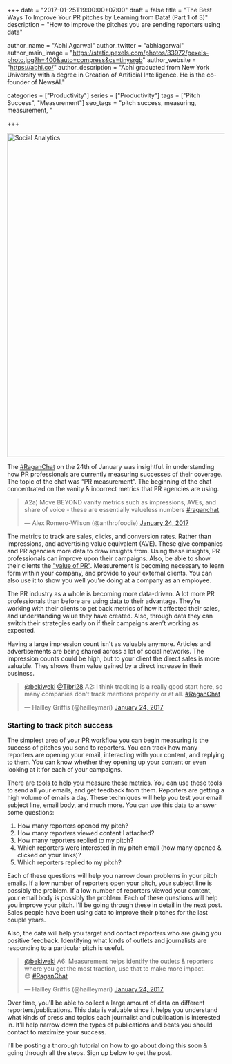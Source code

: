 +++
date = "2017-01-25T19:00:00+07:00"
draft = false
title = "The Best Ways To Improve Your PR pitches by Learning from Data! (Part 1 of 3)"
description = "How to improve the pitches you are sending reporters using data"

author_name = "Abhi Agarwal"
author_twitter = "abhiagarwal"
author_main_image = "https://static.pexels.com/photos/33972/pexels-photo.jpg?h=400&auto=compress&cs=tinysrgb"
author_website = "https://abhi.co/"
author_description = "Abhi graduated from New York University with a degree in Creation of Artificial Intelligence. He is the co-founder of NewsAI."

categories = ["Productivity"]
series = ["Productivity"]
tags = ["Pitch Success", "Measurement"]
seo_tags = "pitch success, measuring, measurement, "

+++

<img src="https://static.pexels.com/photos/33972/pexels-photo.jpg" width="750px" alt="Social Analytics">

<!-- Learning from data in PR -->

The [#RaganChat](https://twitter.com/search?q=%23RaganChat&src=typd) on the 24th of January was insightful. in understanding how PR professionals are currently measuring successes of their coverage. The topic of the chat was “PR measurement”. The beginning of the chat concentrated on the vanity & incorrect metrics that PR agencies are using.

<blockquote class="twitter-tweet" data-lang="en"><p lang="en" dir="ltr">A2a) Move BEYOND vanity metrics such as impressions, AVEs, and share of voice - these are essentially valueless numbers  <a href="https://twitter.com/hashtag/raganchat?src=hash">#raganchat</a></p>&mdash; Alex Romero-Wilson (@anthrofoodie) <a href="https://twitter.com/anthrofoodie/status/823986679723724801">January 24, 2017</a></blockquote>
<script async src="//platform.twitter.com/widgets.js" charset="utf-8"></script>

The metrics to track are sales, clicks, and conversion rates. Rather than impressions, and advertising value equivalent (AVE). These give companies and PR agencies more data to draw insights from. Using these insights, PR professionals can improve upon their campaigns. Also, be able to show their clients the ["value of PR"](https://twitter.com/anthrofoodie/status/823987668807798791). Measurement is becoming necessary to learn form within your company, and provide to your external clients. You can also use it to show you well you're doing at a company as an employee.

The PR industry as a whole is becoming more data-driven. A lot more PR professionals than before are using data to their advantage. They’re working with their clients to get back metrics of how it affected their sales, and understanding value they have created. Also, through data they can switch their strategies early on if their campaigns aren’t working as expected.

Having a large impression count isn't as valuable anymore. Articles and advertisements are being shared across a lot of social networks. The impression counts could be high, but to your client the direct sales is more valuable. They shows them value gained by a direct increase in their business.

<blockquote class="twitter-tweet" data-conversation="none" data-lang="en"><p lang="en" dir="ltr"><a href="https://twitter.com/bekiweki">@bekiweki</a> <a href="https://twitter.com/Tibri28">@Tibri28</a> A2: I think tracking is a really good start here, so many companies don&#39;t track mentions properly or at all. <a href="https://twitter.com/hashtag/RaganChat?src=hash">#RaganChat</a></p>&mdash; Hailley Griffis (@hailleymari) <a href="https://twitter.com/hailleymari/status/823988422587125760">January 24, 2017</a></blockquote>
<script async src="//platform.twitter.com/widgets.js" charset="utf-8"></script>

### Starting to track pitch success

The simplest area of your PR workflow you can begin measuring is the success of pitches you send to reporters. You can track how many reporters are opening your email, interacting with your content, and replying to them. You can know whether they opening up your content or even looking at it for each of your campaigns.

There are <a href="https://www.newsai.co/" target="_blank">tools to help you measure these metrics</a>. You can use these tools to send all your emails, and get feedback from them. Reporters are getting a high volume of emails a day. These techniques will help you test your email subject line, email body, and much more. You can use this data to answer some questions:

1. How many reporters opened my pitch?
2. How many reporters viewed content I attached?
3. How many reporters replied to my pitch?
4. Which reporters were interested in my pitch email (how many opened & clicked on your links)?
5. Which reporters replied to my pitch?

Each of these questions will help you narrow down problems in your pitch emails. If a low number of reporters open your pitch, your subject line is possibly the problem. If a low number of reporters viewed your content, your email body is possibly the problem. Each of these questions will help you improve your pitch. I'll be going through these in detail in the next post. Sales people have been using data to improve their pitches for the last couple years.

Also, the data will help you target and contact reporters who are giving you positive feedback. Identifying what kinds of outlets and journalists are responding to a particular pitch is useful.

<blockquote class="twitter-tweet" data-lang="en"><p lang="en" dir="ltr"><a href="https://twitter.com/bekiweki">@bekiweki</a> A6: Measurement helps identify the outlets &amp; reporters where you get the most traction, use that to make more impact. 😊 <a href="https://twitter.com/hashtag/RaganChat?src=hash">#RaganChat</a></p>&mdash; Hailley Griffis (@hailleymari) <a href="https://twitter.com/hailleymari/status/823994905131450371">January 24, 2017</a></blockquote>
<script async src="//platform.twitter.com/widgets.js" charset="utf-8"></script>

Over time, you'll be able to collect a large amount of data on different reporters/publications. This data is valuable since it helps you understand what kinds of press and topics each journalist and publication is interested in. It'll help narrow down the types of publications and beats you should contact to maximize your success.

I'll be posting a thorough tutorial on how to go about doing this soon & going through all the steps. Sign up below to get the post.
